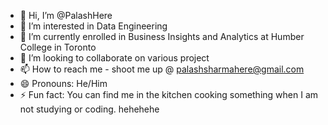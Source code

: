 - 👋 Hi, I’m @PalashHere
- 👀 I’m interested in Data Engineering
- 🌱 I’m currently enrolled in Business Insights and Analytics at Humber College in Toronto
- 💞️ I’m looking to collaborate on various project 
- 📫 How to reach me - shoot me up @ palashsharmahere@gmail.com
- 😄 Pronouns: He/Him
- ⚡ Fun fact: You can find me in the kitchen cooking something when I am not studying or coding. hehehehe 

<!---
PalashHere/PalashHere is a ✨ special ✨ repository because its `README.md` (this file) appears on your GitHub profile.
You can click the Preview link to take a look at your changes.
--->
